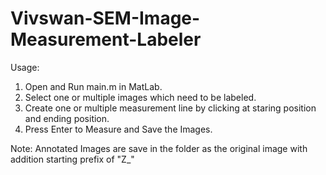 # Vivswan-SEM-Image-Measurement-Labeler

Usage:
 1. Open and Run main.m in MatLab.
 2. Select one or multiple images which need to be labeled.
 3. Create one or multiple measurement line by clicking at staring position and ending position.
 4. Press Enter to Measure and Save the Images.

Note: Annotated Images are save in the folder as the original image with addition starting prefix of "Z_"
